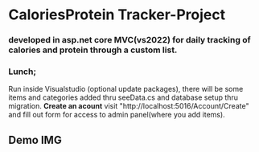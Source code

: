 # CaloriesProtein Tracker-Project

### developed in asp.net core MVC(vs2022) for daily tracking of calories and protein through a custom list.

### Lunch;
Run inside Visualstudio (optional update packages), there will be some items and categories added thru seeData.cs and database setup thru migration.
**Create an acount**
visit "http://localhost:5016/Account/Create" and fill out form for access to admin panel(where you add items).

## Demo IMG
